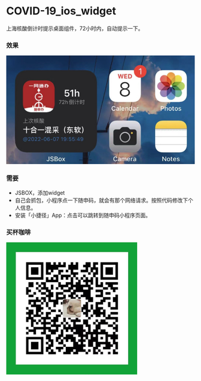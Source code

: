 # COVID-19_ios_widget
上海核酸倒计时提示桌面组件，72小时内，自动提示一下。


### 效果
![snap](./snap/snap.jpg)


### 需要
* JSBOX，添加widget
* 自己会抓包，小程序点一下随申码，就会有那个网络请求。按照代码修改下个人信息。
* 安装「小捷径」App：点击可以跳转到随申码小程序页面。


### 买杯咖啡
![snap](./snap/qr.jpg)